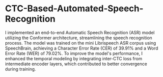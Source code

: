 # CTC-Based-Automated-Speech-Recognition

I implemented an end-to-end Automatic Speech Recognition (ASR) model utilizing the Conformer architecture, streamlining the speech recognition process. The model was trained on the mini Librispeech ASR corpus using SpeechBrain, achieving a Character Error Rate (CER) of 39.91% and a Word Error Rate (WER) of 79.02%. To improve the model's performance, I enhanced the temporal modeling by integrating inter-CTC loss from intermediate encoder layers, which contributed to better convergence during training.
